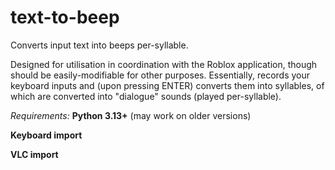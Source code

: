 # text-to-beep
Converts input text into beeps per-syllable.

Designed for utilisation in coordination with the Roblox application, though should be easily-modifiable for other purposes.
Essentially, records your keyboard inputs and (upon pressing ENTER) converts them into syllables, of which are converted into "dialogue" sounds (played per-syllable).

_Requirements:_
**Python 3.13+** (may work on older versions)

**Keyboard import**

**VLC import**
